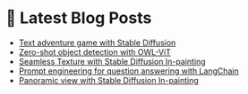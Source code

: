 # 📩 Latest Blog Posts
<!-- BLOG-POST-LIST:START -->
- [Text adventure game with Stable Diffusion](https://dzlab.github.io/notebooks/flax/vision/diffusion/2023/01/15/Zork_StableDiffusion.html)
- [Zero-shot object detection with OWL-ViT](https://dzlab.github.io/notebooks/flax/vision/object-detection/2023/01/12/Zero_shot_OWL_ViT.html)
- [Seamless Texture with Stable Diffusion In-painting](https://dzlab.github.io/notebooks/pytorch/vision/diffusion/2023/01/02/Stable_Diffusion_In_painting_Seamless_Texture.html)
- [Prompt engineering for question answering with LangChain](https://dzlab.github.io/2023/01/02/prompt-langchain/)
- [Panoramic view with Stable Diffusion In-painting](https://dzlab.github.io/notebooks/pytorch/vision/diffusion/2023/01/01/Stable_Diffusion_in_painting_panorama.html)
<!-- BLOG-POST-LIST:END -->

